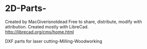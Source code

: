2D-Parts-
=========
Created by MacGiverisnotdead
Free to share, distribute, modify with attribution.
Created mostly with LibreCad. http://librecad.org/cms/home.html

DXF parts for laser cutting-Milling-Woodworking

